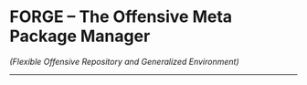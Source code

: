 # FORGE – The Offensive Meta Package Manager  
*(Flexible Offensive Repository and Generalized Environment)*

---

